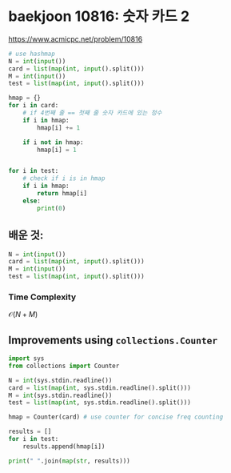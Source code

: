 # baekjoon 10816: 숫자 카드 2 

https://www.acmicpc.net/problem/10816


```python
# use hashmap
N = int(input())
card = list(map(int, input().split()))
M = int(input())
test = list(map(int, input().split()))

hmap = {}
for i in card:
    # if 4번째 줄 == 첫째 줄 숫자 카드에 있는 정수
    if i in hmap:
        hmap[i] += 1

    if i not in hmap:
        hmap[i] = 1 


for i in test:
    # check if i is in hmap
    if i in hmap: 
        return hmap[i]
    else: 
        print(0)
```

## 배운 것: 

```python 
N = int(input())
card = list(map(int, input().split()))
M = int(input())
test = list(map(int, input().split()))
```

### Time Complexity 
$\mathcal{O}(N+M)$



## Improvements using `collections.Counter` 
```python
import sys 
from collections import Counter 

N = int(sys.stdin.readline())
card = list(map(int, sys.stdin.readline().split()))
M = int(sys.stdin.readline())
test = list(map(int, sys.stdin.readline().split()))

hmap = Counter(card) # use counter for concise freq counting

results = []
for i in test:
    results.append(hmap[i])

print(" ".join(map(str, results)))
```